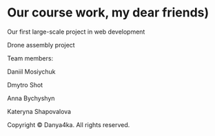 # Our course work, my dear friends)

Our first large-scale project in web development

 Drone assembly project

 

 Team members:
 
 Daniil Mosiychuk 
 
 Dmytro Shot
 
 Anna Bychyshyn
 
 Kateryna Shapovalova


 

Copyright © Danya4ka. All rights reserved.
